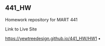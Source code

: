 ## 441_HW

Homework repository for MART 441

Link to Live Site

https://yewtreedesign.github.io/441_HW/HW1
•
